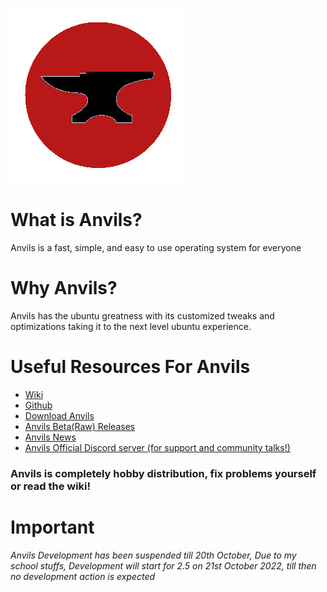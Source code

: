 ![Anvils](https://raw.githubusercontent.com/iamshivayep/AnvilsProject/gh-pages/Anvils_logo.png)

# What is Anvils?
Anvils is a fast, simple, and easy to use operating system for everyone

# Why Anvils?
Anvils has the ubuntu greatness with its customized tweaks and optimizations taking it to the next level ubuntu experience.

# Useful Resources For Anvils
- [Wiki](https://iamshivayep.github.io/Anvils-Wiki)
- [Github](https://github.com/iamshivayep)
- [Download Anvils](https://iamshivayep.github.io/AnvilsProject/download)
- [Anvils Beta(Raw) Releases](https://iamshivayep.github.io/AnvilsProject/Anvils-Raw)
- [Anvils News](https://iamshivayep.github.io/AnvilsProject/news)
- [Anvils Official Discord server (for support and community talks!)](https://discord.gg/73cf9Btnwf)
### Anvils is completely hobby distribution, fix problems yourself or read the wiki!
# Important
*Anvils Development has been suspended till 20th October, Due to my school stuffs, Development will start for 2.5 on 21st October 2022, till then no development action is expected*
